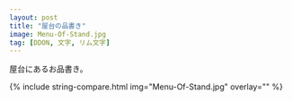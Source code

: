 ```yaml
---
layout: post
title: "屋台の品書き"
image: Menu-Of-Stand.jpg
tag: [DDON, 文字, リム文字]
---
```


屋台にあるお品書き。

{% include string-compare.html img="Menu-Of-Stand.jpg" overlay="" %}

> 

